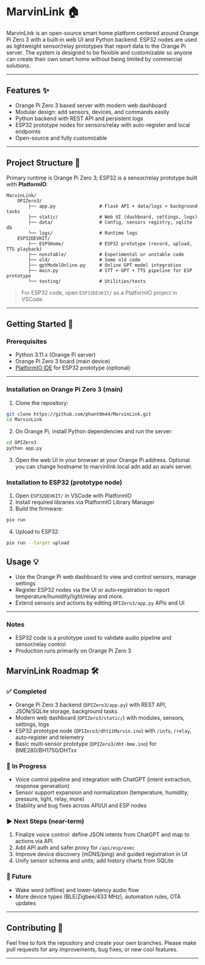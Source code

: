 # MarvinLink 🏠

MarvinLink is an open-source smart home platform centered around Orange Pi Zero 3 with a built‑in web UI and Python backend. ESP32 nodes are used as lightweight sensor/relay prototypes that report data to the Orange Pi server. The system is designed to be flexible and customizable so anyone can create their own smart home without being limited by commercial solutions.

---

## Features ✨

- Orange Pi Zero 3 based server with modern web dashboard
- Modular design: add sensors, devices, and commands easily
- Python backend with REST API and persistent logs
- ESP32 prototype nodes for sensors/relay with auto-register and local endpoints
- Open-source and fully customizable

---

## Project Structure 📂

Primary runtime is Orange Pi Zero 3; ESP32 is a sensor/relay prototype built with **PlatformIO**:

```
MarvinLink/
    OPIZero3/
        ├── app.py                # Flask API + data/logs + background tasks
        ├── static/               # Web UI (dashboard, settings, logs)
        ├── data/                 # Config, sensors registry, sqlite db
        └── logs/                 # Runtime logs
    ESP32DEVKIT/
        ├── ESPSHome/             # ESP32 prototype (record, upload, TTS playback)
        ├── nonstable/            # Experimental or unstable code
        ├── old/                  # Some old code
        ├── gptModelOnline.py     # Online GPT model integration
        ├── main.py               # STT + GPT + TTS pipeline for ESP prototype
        └── testing/              # Utilities/tests
```

> For ESP32 code, open `ESP32DEVKIT/` as a PlatformIO project in VSCode.

---

## Getting Started 🚀

### Prerequisites

- Python 3.11.x (Orange Pi server)
- Orange Pi Zero 3 board (main device)
- [PlatformIO IDE](https://platformio.org/install) for ESP32 prototype (optional)

---

### Installation on Orange Pi Zero 3 (main)

1. Clone the repository:
```bash
git clone https://github.com/phant0m44/MarvinLink.git
cd MarvinLink
```

2. On Orange Pi, install Python dependencies and run the server:
```bash
cd OPIZero3
python app.py
```

3. Open the web UI in your browser at your Orange Pi address. Optional you can change hostname to marvinlink.local adn add an avahi server. 

### Installation to ESP32 (prototype node)

1. Open `ESP32DEVKIT/` in VSCode with PlatformIO  
2. Install required libraries via PlatformIO Library Manager  
3. Build the firmware:
```bash
pio run
```
4. Upload to ESP32:
```bash
pio run --target upload
```

## Usage 💡

- Use the Orange Pi web dashboard to view and control sensors, manage settings
- Register ESP32 nodes via the UI or auto‑registration to report temperature/humidity/light/relay and more.
- Extend sensors and actions by editing `OPIZero3/app.py` APIs and UI

---

### Notes

- ESP32 code is a prototype used to validate audio pipeline and sensor/relay control
- Production runs primarily on Orange Pi Zero 3


## MarvinLink Roadmap 🛠️

### ✅ Completed
- Orange Pi Zero 3 backend (`OPIZero3/app.py`) with REST API, JSON/SQLite storage, background tasks
- Modern web dashboard (`OPIZero3/static/`) with modules, sensors, settings, logs
- ESP32 prototype node (`OPIZero3/dht11Marvin.ino`) with `/info`, `/relay`, auto‑register and telemetry
- Basic multi‑sensor prototype (`OPIZero3/dht-bme.ino`) for BME280/BH1750/DHTxx

### 🔧 In Progress
- Voice control pipeline and integration with ChatGPT (intent extraction, response generation)
- Sensor support expansion and normalization (temperature, humidity, pressure, light, relay, more)
- Stability and bug fixes across API/UI and ESP nodes

### ▶ Next Steps (near-term)
1. Finalize voice control: define JSON intents from ChatGPT and map to actions via API
2. Add API auth and safer proxy for `/api/esp/exec`
3. Improve device discovery (mDNS/ping) and guided registration in UI
4. Unify sensor schema and units; add history charts from SQLite

### 🚀 Future
- Wake word (offline) and lower-latency audio flow
- More device types (BLE/Zigbee/433 MHz), automation rules, OTA updates

---

## Contributing 🤝

Feel free to fork the repository and create your own branches. Please make pull requests for any improvements, bug fixes, or new cool features.  

---



